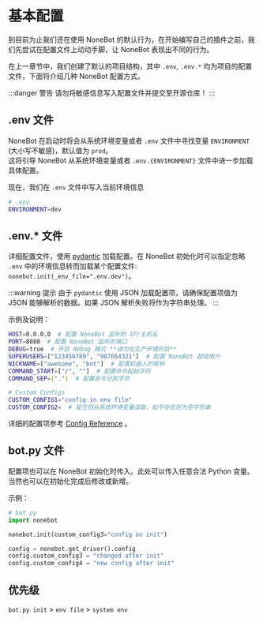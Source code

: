 # 基本配置

到目前为止我们还在使用 NoneBot 的默认行为，在开始编写自己的插件之前，我们先尝试在配置文件上动动手脚，让 NoneBot 表现出不同的行为。

在上一章节中，我们创建了默认的项目结构，其中 `.env`, `.env.*` 均为项目的配置文件，下面将介绍几种 NoneBot 配置方式。

:::danger 警告
请勿将敏感信息写入配置文件并提交至开源仓库！
:::

## .env 文件

NoneBot 在启动时将会从系统环境变量或者 `.env` 文件中寻找变量 `ENVIRONMENT` (大小写不敏感)，默认值为 `prod`。  
这将引导 NoneBot 从系统环境变量或者 `.env.{ENVIRONMENT}` 文件中进一步加载具体配置。

现在，我们在 `.env` 文件中写入当前环境信息

```bash
# .env
ENVIRONMENT=dev
```

## .env.\* 文件

详细配置文件，使用 [pydantic](https://pydantic-docs.helpmanual.io/) 加载配置。在 NoneBot 初始化时可以指定忽略 `.env` 中的环境信息转而加载某个配置文件: `nonebot.init(_env_file=".env.dev")`。

:::warning 提示
由于 `pydantic` 使用 JSON 加载配置项，请确保配置项值为 JSON 能够解析的数据。如果 JSON 解析失败将作为字符串处理。
:::

示例及说明：

```bash
HOST=0.0.0.0  # 配置 NoneBot 监听的 IP/主机名
PORT=8080  # 配置 NoneBot 监听的端口
DEBUG=true  # 开启 debug 模式 **请勿在生产环境开启**
SUPERUSERS=["123456789", "987654321"]  # 配置 NoneBot 超级用户
NICKNAME=["awesome", "bot"]  # 配置机器人的昵称
COMMAND_START=["/", ""]  # 配置命令起始字符
COMMAND_SEP=["."]  # 配置命令分割字符

# Custom Configs
CUSTOM_CONFIG1="config in env file"
CUSTOM_CONFIG2=  # 留空则从系统环境变量读取，如不存在则为空字符串
```

详细的配置项参考 [Config Reference](/api/config.md) 。

## bot.py 文件

配置项也可以在 NoneBot 初始化时传入。此处可以传入任意合法 Python 变量。当然也可以在初始化完成后修改或新增。

示例：

```python
# bot.py
import nonebot

nonebot.init(custom_config3="config on init")

config = nonebot.get_driver().config
config.custom_config3 = "changed after init"
config.custom_config4 = "new config after init"
```

## 优先级

`bot.py init` > `env file` > `system env`
